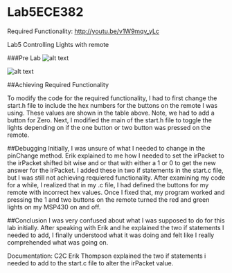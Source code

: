 Lab5ECE382
==========

Required Functionality:
http://youtu.be/v1W9mqv_yLc


Lab5 Controlling Lights with remote


###Pre Lab
![alt text](http://i59.tinypic.com/2hgrayf.png)

![alt text](http://i59.tinypic.com/2zpmkrc.png)





##Achieving Required Functionality

To modify the code for the required functionality, I had to first change the start.h file to include the hex numbers for the buttons on the remote I was using.  These values are shown in the table above.  Note, we had to add a button for Zero. Next, I modified the main of the start.h file to toggle the lights depending on if the one button or two button was pressed on the remote.


##Debugging
Initially, I was unsure of what I needed to change in the pinChange method.  Erik explained to me how I needed to set the irPacket to the irPacket shifted bit wise and or that with either a 1 or 0 to get the new answer for the irPacket.  I added these in two if statements in the start.c file, but I was still not achieving requiered functionality.  After examining my code for a while, I realized that in my .c file, I had defined the buttons for my remote with incorrect hex values.  Once I fixed that, my program worked and pressing the 1 and two buttons on the remote turned the red and green lights on my MSP430 on and off. 

##Conclusion
I was very confused about what I was supposed to do for this lab initially.  After speaking with Erik and he explained the two if statements I needed to add, I finally understood what it was doing and felt like I really comprehended what was going on.  

Documentation: C2C Erik Thompson explained the two if statements i needed to add to the start.c file to alter the irPacket value.
